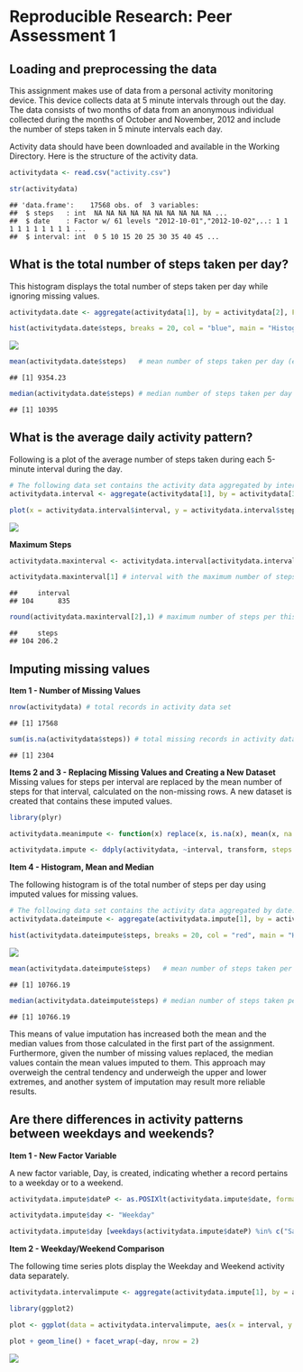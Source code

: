 # Reproducible Research: Peer Assessment 1

## Loading and preprocessing the data
This assignment makes use of data from a personal activity monitoring device. This device collects data at 5 minute intervals through out the day. The data consists of two months of data from an anonymous individual collected during the months of October and November, 2012 and include the number of steps taken in 5 minute intervals each day.

Activity data should have been downloaded and available in the Working Directory. Here is the structure of the activity data.


```r
activitydata <- read.csv("activity.csv")

str(activitydata)
```

```
## 'data.frame':	17568 obs. of  3 variables:
##  $ steps   : int  NA NA NA NA NA NA NA NA NA NA ...
##  $ date    : Factor w/ 61 levels "2012-10-01","2012-10-02",..: 1 1 1 1 1 1 1 1 1 1 ...
##  $ interval: int  0 5 10 15 20 25 30 35 40 45 ...
```

## What is the total number of steps taken per day?
This histogram displays the total number of steps taken per day while ignoring missing values.


```r
activitydata.date <- aggregate(activitydata[1], by = activitydata[2], FUN = sum, na.rm = TRUE)

hist(activitydata.date$steps, breaks = 20, col = "blue", main = "Histogram of Total Number of Steps Taken per Day", xlab = "Steps per Day")
```

![](PA1_template_files/figure-html/unnamed-chunk-2-1.png)

```r
mean(activitydata.date$steps)   # mean number of steps taken per day (excluding missing values)
```

```
## [1] 9354.23
```

```r
median(activitydata.date$steps) # median number of steps taken per day (excluding missing values)
```

```
## [1] 10395
```

## What is the average daily activity pattern?
Following is a plot of the average number of steps taken during each 5-minute interval during the day.


```r
# The following data set contains the activity data aggregated by interval.
activitydata.interval <- aggregate(activitydata[1], by = activitydata[3], FUN = mean, na.rm = TRUE)

plot(x = activitydata.interval$interval, y = activitydata.interval$steps, type = "l", main = "Average Steps Per 5-Minute Interval", xlab = "Interval", ylab = "Number of Steps")
```

![](PA1_template_files/figure-html/unnamed-chunk-3-1.png)

**Maximum Steps**

```r
activitydata.maxinterval <- activitydata.interval[activitydata.interval$steps == max(activitydata.interval$steps),]

activitydata.maxinterval[1] # interval with the maximum number of steps
```

```
##     interval
## 104      835
```

```r
round(activitydata.maxinterval[2],1) # maximum number of steps per this 5 minute interval
```

```
##     steps
## 104 206.2
```

## Imputing missing values
**Item 1 - Number of Missing Values**

```r
nrow(activitydata) # total records in activity data set
```

```
## [1] 17568
```

```r
sum(is.na(activitydata$steps)) # total missing records in activity data set
```

```
## [1] 2304
```

**Items 2 and 3 - Replacing Missing Values and Creating a New Dataset**
Missing values for steps per interval are replaced by the mean number of steps for that interval, calculated on the non-missing rows.  A new dataset is created that contains these imputed values.

```r
library(plyr)

activitydata.meanimpute <- function(x) replace(x, is.na(x), mean(x, na.rm = TRUE))

activitydata.impute <- ddply(activitydata, ~interval, transform, steps = activitydata.meanimpute(steps))
```

**Item 4 - Histogram, Mean and Median**

The following histogram is of the total number of steps per day using imputed values for missing values.

```r
# The following data set contains the activity data aggregated by date.
activitydata.dateimpute <- aggregate(activitydata.impute[1], by = activitydata.impute[2], FUN = sum, na.rm = TRUE)

hist(activitydata.dateimpute$steps, breaks = 20, col = "red", main = "Histogram of Total Number of Steps Taken per Day (Imputed Data)", xlab = "Steps per Day")
```

![](PA1_template_files/figure-html/unnamed-chunk-7-1.png)

```r
mean(activitydata.dateimpute$steps)   # mean number of steps taken per day rounded to nearest step (excluding missing values)
```

```
## [1] 10766.19
```

```r
median(activitydata.dateimpute$steps) # median number of steps taken per day rounded to nearest step (excluding missing values)
```

```
## [1] 10766.19
```

This means of value imputation has increased both the mean and the median values from those calculated in the first part of the assignment.  Furthermore, given the number of missing values replaced, the median values contain the mean values imputed to them.  This approach may overweigh the central tendency and underweigh the upper and lower extremes, and another system of imputation may result more reliable results. 

## Are there differences in activity patterns between weekdays and weekends?
**Item 1 - New Factor Variable**

A new factor variable, Day, is created, indicating whether a record pertains to a weekday or to a weekend.

```r
activitydata.impute$dateP <- as.POSIXlt(activitydata.impute$date, format = "%Y-%m-%d")

activitydata.impute$day <- "Weekday"

activitydata.impute$day [weekdays(activitydata.impute$dateP) %in% c("Saturday", "Sunday")] <- "Weekend"
```

**Item 2 - Weekday/Weekend Comparison**

The following time series plots display the Weekday and Weekend activity data separately.  

```r
activitydata.intervalimpute <- aggregate(activitydata.impute[1], by = activitydata.impute[c(3,5)], FUN = mean, na.rm = TRUE)

library(ggplot2)

plot <- ggplot(data = activitydata.intervalimpute, aes(x = interval, y = steps))

plot + geom_line() + facet_wrap(~day, nrow = 2)
```

![](PA1_template_files/figure-html/unnamed-chunk-9-1.png)
